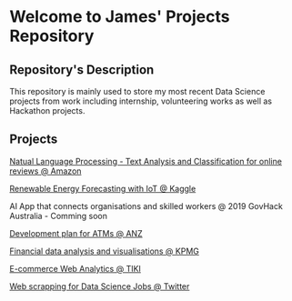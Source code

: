 # Welcome to James' Projects Repository

## Repository's Description
This repository is mainly used to store my most recent Data Science projects from work including internship, volunteering works as well as Hackathon projects.


## Projects
[Natual Language Processing - Text Analysis and Classification for online reviews @ Amazon](https://github.com/jamesxuoi/projects/tree/master/projects/Amazon%20Online%20Reviews%20Analysis%20and%20Classification)

[Renewable Energy Forecasting with IoT  @ Kaggle](https://github.com/jamesxuoi/projects/tree/master/projects/Kaggle/Renewable%20Energy%20Forecasting%20w%20IoT)

AI App that connects organisations and skilled workers @ 2019 GovHack Australia - Comming soon

[Development plan for ATMs @ ANZ](https://github.com/jamesxuoi/projects/tree/master/projects/ANZ%20development%20plan%20for%20ATMs)

[Financial data analysis and visualisations @ KPMG](https://github.com/jamesxuoi/projects/tree/master/projects/KPMG)

[E-commerce Web Analytics @ TIKI](https://github.com/jamesxuoi/projects/tree/master/projects/TIKI)

[Web scrapping for Data Science Jobs @ Twitter](https://github.com/jamesxuoi/projects/tree/master/projects/Institute%20of%20Data/Twitter%20Web%20Scapping)
